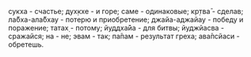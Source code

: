 сукха - счастье; дух̣кхе - и горе; саме - одинаковые; кр̣тва̄ - сделав; ла̄бха-ала̄бхау - потерю и приобретение; джайа-аджайау - победу и поражение; татах̣ - потому; йуддха̄йа - для битвы; йуджйасва - сражайся; на - не; эвам - так; па̄пам - результат греха; ава̄псйаси - обретешь.
